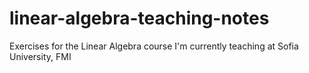 # linear-algebra-teaching-notes
Exercises for the Linear Algebra course I'm currently teaching at Sofia University, FMI
